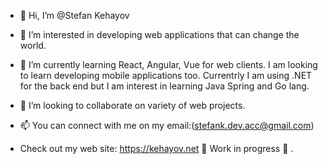 - 👋  Hi, I’m @Stefan Kehayov
- 👀  I’m interested in developing web applications that can change the world.
- 🌱  I’m currently learning React, Angular, Vue for web clients. I am looking to learn developing mobile applications too.
Currentrly I am using .NET for the back end but I am interest in learning Java Spring and Go lang.

- 💞️  I’m looking to collaborate on variety of web projects.
- 📫  You can connect with me on my email:(stefank.dev.acc@gmail.com)
- Check out my web site: https://kehayov.net   🚧 Work in progress 🚧 .
